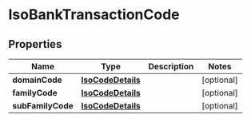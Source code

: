 
# IsoBankTransactionCode

## Properties
Name | Type | Description | Notes
------------ | ------------- | ------------- | -------------
**domainCode** | [**IsoCodeDetails**](IsoCodeDetails.md) |  |  [optional]
**familyCode** | [**IsoCodeDetails**](IsoCodeDetails.md) |  |  [optional]
**subFamilyCode** | [**IsoCodeDetails**](IsoCodeDetails.md) |  |  [optional]



